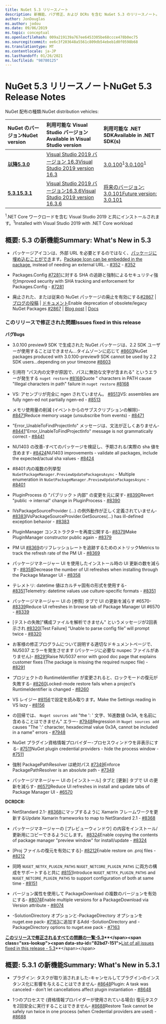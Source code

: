 ```yaml
---
title: NuGet 5.3 リリースノート
description: 新機能、バグ修正、および DCRs を含む NuGet 5.3 のリリースノート。
author: JonDouglas
ms.author: jodou
ms.date: 09/06/2019
ms.topic: conceptual
ms.openlocfilehash: 009a219139a767ee6453305be68ccce478b0ec75
ms.sourcegitcommit: ee6c3f203648a5561c809db54ebeb1d0f0598b68
ms.translationtype: MT
ms.contentlocale: ja-JP
ms.lasthandoff: 01/26/2021
ms.locfileid: "98780125"
---
```

# <a name="nuget-53-release-notes"></a><span data-ttu-id="82bd7-103">NuGet 5.3 リリースノート</span><span class="sxs-lookup"><span data-stu-id="82bd7-103">NuGet 5.3 Release Notes</span></span>

<span data-ttu-id="82bd7-104">NuGet 配布の種類:</span><span class="sxs-lookup"><span data-stu-id="82bd7-104">NuGet distribution vehicles:</span></span>

| <span data-ttu-id="82bd7-105">NuGet のバージョン</span><span class="sxs-lookup"><span data-stu-id="82bd7-105">NuGet version</span></span> | <span data-ttu-id="82bd7-106">利用可能な Visual Studio バージョン</span><span class="sxs-lookup"><span data-stu-id="82bd7-106">Available in Visual Studio version</span></span>| <span data-ttu-id="82bd7-107">利用可能な .NET SDK</span><span class="sxs-lookup"><span data-stu-id="82bd7-107">Available in .NET SDK(s)</span></span>|
|:---|:---|:---|
| [<span data-ttu-id="82bd7-108">**以降**</span><span class="sxs-lookup"><span data-stu-id="82bd7-108">**5.3.0**</span></span>](https://nuget.org/downloads) | [<span data-ttu-id="82bd7-109">Visual Studio 2019 バージョン 16.3</span><span class="sxs-lookup"><span data-stu-id="82bd7-109">Visual Studio 2019 version 16.3</span></span>](https://visualstudio.microsoft.com/downloads/) | <span data-ttu-id="82bd7-110">[3.0.100](https://dotnet.microsoft.com/download/dotnet-core/3.0)<sup>1</sup></span><span class="sxs-lookup"><span data-stu-id="82bd7-110">[3.0.100](https://dotnet.microsoft.com/download/dotnet-core/3.0)<sup>1</sup></span></span> |
| [<span data-ttu-id="82bd7-111">**5.3.1**</span><span class="sxs-lookup"><span data-stu-id="82bd7-111">**5.3.1**</span></span>](https://nuget.org/downloads) | [<span data-ttu-id="82bd7-112">Visual Studio 2019 バージョン16.3.6</span><span class="sxs-lookup"><span data-stu-id="82bd7-112">Visual Studio 2019 version 16.3.6</span></span>](https://visualstudio.microsoft.com/downloads/) | [<span data-ttu-id="82bd7-113">将来のバージョン: 3.0.101</span><span class="sxs-lookup"><span data-stu-id="82bd7-113">Future version: 3.0.101</span></span>](https://dotnet.microsoft.com/download/dotnet-core/3.0) |

<span data-ttu-id="82bd7-114"><sup>1</sup>.NET Core ワークロードを含む Visual Studio 2019 と共にインストールされます。</span><span class="sxs-lookup"><span data-stu-id="82bd7-114"><sup>1</sup>Installed with Visual Studio 2019 with .NET Core workload</span></span>

## <a name="summary-whats-new-in-53"></a><span data-ttu-id="82bd7-115">概要: 5.3 の新機能</span><span class="sxs-lookup"><span data-stu-id="82bd7-115">Summary: What's New in 5.3</span></span>

* <span data-ttu-id="82bd7-116">パッケージアイコンは、外部 URL を必要とするのではなく、[パッケージに埋め込むことができ](../reference/msbuild-targets.md#packing-an-icon-image-file)ます。</span><span class="sxs-lookup"><span data-stu-id="82bd7-116">[Package Icon can be embedded in the package](../reference/msbuild-targets.md#packing-an-icon-image-file), instead of needing an external URL.</span></span><span data-ttu-id="82bd7-117"> - [#352](https://github.com/NuGet/Home/issues/352)</span><span class="sxs-lookup"><span data-stu-id="82bd7-117"> - [#352](https://github.com/NuGet/Home/issues/352)</span></span>

* <span data-ttu-id="82bd7-118">Packages.Config [#7281](https://github.com/NuGet/Home/issues/7281)に対する SHA の追跡と強制によるセキュリティ強化</span><span class="sxs-lookup"><span data-stu-id="82bd7-118">Improved security with SHA tracking and enforcement for Packages.Config - [#7281](https://github.com/NuGet/Home/issues/7281)</span></span>

* <span data-ttu-id="82bd7-119">廃止された、または従来の NuGet パッケージの廃止を有効にする[#2867](https://github.com/NuGet/Home/issues/2867)  |  [ブログの投稿](https://devblogs.microsoft.com/nuget/deprecating-packages-on-nuget-org/)  |  [ドキュメント](../nuget-org/deprecate-packages.md)</span><span class="sxs-lookup"><span data-stu-id="82bd7-119">Enable deprecation of obsolete/legacy NuGet Packages [#2867](https://github.com/NuGet/Home/issues/2867) | [Blog post](https://devblogs.microsoft.com/nuget/deprecating-packages-on-nuget-org/) | [Docs](../nuget-org/deprecate-packages.md)</span></span>

### <a name="issues-fixed-in-this-release"></a><span data-ttu-id="82bd7-120">このリリースで修正された問題</span><span class="sxs-lookup"><span data-stu-id="82bd7-120">Issues fixed in this release</span></span>

<span data-ttu-id="82bd7-121">**バグ**</span><span class="sxs-lookup"><span data-stu-id="82bd7-121">**Bugs**</span></span>

* <span data-ttu-id="82bd7-122">3.0.100 preview9 SDK で生成された NuGet パッケージは、2.2 SDK ユーザーが使用することはできません...タイムゾーンに応じて [#8603](https://github.com/NuGet/Home/issues/8603)</span><span class="sxs-lookup"><span data-stu-id="82bd7-122">NuGet packages produced with 3.0.100-preview9 SDK cannot be used by 2.2 SDK users...depending on your timezone [#8603](https://github.com/NuGet/Home/issues/8603)</span></span>

* <span data-ttu-id="82bd7-123">引用符 "パス内の文字が原因で、パスに無効な文字が含まれる" というエラーが発生する `nuget restore` [#8168](https://github.com/NuGet/Home/issues/8168)</span><span class="sxs-lookup"><span data-stu-id="82bd7-123">Quote " characters in PATH cause "Illegal characters in path" failure in `nuget restore` [#8168](https://github.com/NuGet/Home/issues/8168)</span></span>

* <span data-ttu-id="82bd7-124">VS: アセンブリが完全に ngen されていません。 [#8513](https://github.com/NuGet/Home/issues/8513)</span><span class="sxs-lookup"><span data-stu-id="82bd7-124">VS: assemblies are fully ngen-ed not partially ngen-ed - [#8513](https://github.com/NuGet/Home/issues/8513)</span></span>

* <span data-ttu-id="82bd7-125">メモリ使用量の削減 (イベントからのサブスクリプションの解除)- [#8471](https://github.com/NuGet/Home/issues/8471)</span><span class="sxs-lookup"><span data-stu-id="82bd7-125">Reduce memory usage (unsubscribe from events) - [#8471](https://github.com/NuGet/Home/issues/8471)</span></span>

* <span data-ttu-id="82bd7-126">"Error_UnableToFindProjectInfo" メッセージは、文法が正しくありません- [#8441](https://github.com/NuGet/Home/issues/8441)</span><span class="sxs-lookup"><span data-stu-id="82bd7-126">"Error_UnableToFindProjectInfo" message is not grammatically correct - [#8441](https://github.com/NuGet/Home/issues/8441)</span></span>

* <span data-ttu-id="82bd7-127">NU1403 の改善-すべてのパッケージを検証し、予期される/実際の sha 値を含めます- [#8424](https://github.com/NuGet/Home/issues/8424)</span><span class="sxs-lookup"><span data-stu-id="82bd7-127">NU1403 improvements - validate all packages, include the expected/actual sha values - [#8424](https://github.com/NuGet/Home/issues/8424)</span></span>

* <span data-ttu-id="82bd7-128">#8401 内の複数の列挙型 `NuGetPackageManager.PreviewUpdatePackagesAsync`  -  [](https://github.com/NuGet/Home/issues/8401)</span><span class="sxs-lookup"><span data-stu-id="82bd7-128">Multiple enumeration in `NuGetPackageManager.PreviewUpdatePackagesAsync` - [#8401](https://github.com/NuGet/Home/issues/8401)</span></span>

* <span data-ttu-id="82bd7-129">PluginProcess の "パブリック > 内部" の変更を元に戻す- [#8390](https://github.com/NuGet/Home/issues/8390)</span><span class="sxs-lookup"><span data-stu-id="82bd7-129">Revert "public -> internal" change in PluginProcess - [#8390](https://github.com/NuGet/Home/issues/8390)</span></span>

* <span data-ttu-id="82bd7-130">IVsPackageSourceProvider (...) の例外動作が正しく定義されていません- [#8383](https://github.com/NuGet/Home/issues/8383)</span><span class="sxs-lookup"><span data-stu-id="82bd7-130">IVsPackageSourceProvider.GetSources(…) has ill-defined exception behavior - [#8383](https://github.com/NuGet/Home/issues/8383)</span></span>

* <span data-ttu-id="82bd7-131">PluginManager コンストラクターを再度公開する- [#8379](https://github.com/NuGet/Home/issues/8379)</span><span class="sxs-lookup"><span data-stu-id="82bd7-131">Make PluginManager constructor public again - [#8379](https://github.com/NuGet/Home/issues/8379)</span></span>

* <span data-ttu-id="82bd7-132">PM UI [#8369](https://github.com/NuGet/Home/issues/8369)のリフレッシュレートを追跡するためのメトリック</span><span class="sxs-lookup"><span data-stu-id="82bd7-132">Metrics to track the refresh rate of the PM UI - [#8369](https://github.com/NuGet/Home/issues/8369)</span></span>

* <span data-ttu-id="82bd7-133">パッケージマネージャー UI を使用したインストール時の UI 更新の数を減らす- [#8358](https://github.com/NuGet/Home/issues/8358)</span><span class="sxs-lookup"><span data-stu-id="82bd7-133">Decrease the number of UI refreshes when installing through the Package Manager UI - [#8358](https://github.com/NuGet/Home/issues/8358)</span></span>

* <span data-ttu-id="82bd7-134">テレメトリ: datetime 値はカルチャ固有の形式を使用する- [#8351](https://github.com/NuGet/Home/issues/8351)</span><span class="sxs-lookup"><span data-stu-id="82bd7-134">Telemetry:  datetime values use culture-specific formats - [#8351](https://github.com/NuGet/Home/issues/8351)</span></span>

* <span data-ttu-id="82bd7-135">パッケージマネージャー UI の [参照] タブで UI の更新を減らす #6570- [#8339](https://github.com/NuGet/Home/issues/8339)</span><span class="sxs-lookup"><span data-stu-id="82bd7-135">Reduce UI refreshes in browse tab of Package Manager UI #6570 - [#8339](https://github.com/NuGet/Home/issues/8339)</span></span>

* <span data-ttu-id="82bd7-136">[テストの失敗]"構成ファイルを解析できません" というメッセージが2回表示され [#8320](https://github.com/NuGet/Home/issues/8320)</span><span class="sxs-lookup"><span data-stu-id="82bd7-136">[Test Failure] “Unable to parse config file” will prompt twice - [#8320](https://github.com/NuGet/Home/issues/8320)</span></span>

* <span data-ttu-id="82bd7-137">お客様の修正プログラムについて説明する適切なドキュメントページで、NU5037 エラーを発生させます (パッケージに必要な nuspec ファイルがありません)- [#8291](https://github.com/NuGet/Home/issues/8291)</span><span class="sxs-lookup"><span data-stu-id="82bd7-137">Raise NU5037 error with good doc page that explains customer fixes (The package is missing the required nuspec file) - [#8291](https://github.com/NuGet/Home/issues/8291)</span></span>

* <span data-ttu-id="82bd7-138">プロジェクトの RuntimeIdentifier が変更されると、ロックモードの復元が失敗する- [#8260](https://github.com/NuGet/Home/issues/8260)</span><span class="sxs-lookup"><span data-stu-id="82bd7-138">Locked-mode restore fails when a project's RuntimeIdentifier is changed - [#8260](https://github.com/NuGet/Home/issues/8260)</span></span>

* <span data-ttu-id="82bd7-139">VS レイジー [#8156](https://github.com/NuGet/Home/issues/8156)で設定を読み取ります。</span><span class="sxs-lookup"><span data-stu-id="82bd7-139">Make the Settings reading in VS lazy - [#8156](https://github.com/NuGet/Home/issues/8156)</span></span>

* <span data-ttu-id="82bd7-140">の回帰では、 `Nuget sources add` "the ': ' 文字、16進数値 0x3A, を名前に含めることはできません" エラー- [#7948](https://github.com/NuGet/Home/issues/7948)</span><span class="sxs-lookup"><span data-stu-id="82bd7-140">Regression in `Nuget sources add` causes "The ':' character, hexadecimal value 0x3A, cannot be included in a name" errors - [#7948](https://github.com/NuGet/Home/issues/7948)</span></span>

* <span data-ttu-id="82bd7-141">NuGet プラグイン資格情報プロバイダー-プロセスウィンドウを非表示にする- [#7511](https://github.com/NuGet/Home/issues/7511)</span><span class="sxs-lookup"><span data-stu-id="82bd7-141">NuGet plugin credential providers - hide the process window - [#7511](https://github.com/NuGet/Home/issues/7511)</span></span>

* <span data-ttu-id="82bd7-142">強制 PackagePathResolver は絶対パス [#7349](https://github.com/NuGet/Home/issues/7349)</span><span class="sxs-lookup"><span data-stu-id="82bd7-142">Enforce PackagePathResolver is an absolute path - [#7349](https://github.com/NuGet/Home/issues/7349)</span></span>

* <span data-ttu-id="82bd7-143">パッケージマネージャー UI の [インストール] タブと [更新] タブで UI の更新を減らす- [#6570](https://github.com/NuGet/Home/issues/6570)</span><span class="sxs-lookup"><span data-stu-id="82bd7-143">Reduce UI refreshes in install and update tabs of Package Manager UI - [#6570](https://github.com/NuGet/Home/issues/6570)</span></span>

<span data-ttu-id="82bd7-144">**DCR**</span><span class="sxs-lookup"><span data-stu-id="82bd7-144">**DCR:**</span></span>

* <span data-ttu-id="82bd7-145">NetStandard 2.1- [#8368](https://github.com/NuGet/Home/issues/8368)にマップするように Xamarin フレームワークを更新する</span><span class="sxs-lookup"><span data-stu-id="82bd7-145">Update Xamarin frameworks to map to NetStandard 2.1 - [#8368](https://github.com/NuGet/Home/issues/8368)</span></span>

* <span data-ttu-id="82bd7-146">パッケージマネージャーの [プレビューウィンドウ] の内容をインストール/更新用にコピーできるようにします。 [#8324](https://github.com/NuGet/Home/issues/8324)</span><span class="sxs-lookup"><span data-stu-id="82bd7-146">Enable copying the contents of package manager "preview window" for install/update - [#8324](https://github.com/NuGet/Home/issues/8324)</span></span>

* <span data-ttu-id="82bd7-147">[Proj ファイルの復元を有効にする]- [#8212](https://github.com/NuGet/Home/issues/8212)</span><span class="sxs-lookup"><span data-stu-id="82bd7-147">Enable restore on .proj files - [#8212](https://github.com/NuGet/Home/issues/8212)</span></span>

* <span data-ttu-id="82bd7-148">同時 `NUGET_NETFX_PLUGIN_PATHS` `NUGET_NETCORE_PLUGIN_PATHS` に両方の構成をサポートすると共に [#8151](https://github.com/NuGet/Home/issues/8151)</span><span class="sxs-lookup"><span data-stu-id="82bd7-148">Introduce `NUGET_NETFX_PLUGIN_PATHS` and `NUGET_NETCORE_PLUGIN_PATHS` to support configuration of both at same time - [#8151](https://github.com/NuGet/Home/issues/8151)</span></span>

* <span data-ttu-id="82bd7-149">バージョン属性を使用して PackageDownload の複数のバージョンを有効にする- [#8074](https://github.com/NuGet/Home/issues/8074)</span><span class="sxs-lookup"><span data-stu-id="82bd7-149">Enable multiple versions for a PackageDownload via Version attribute - [#8074](https://github.com/NuGet/Home/issues/8074)</span></span>

* <span data-ttu-id="82bd7-150">-SolutionDirectory オプションと-PackageDirectory オプションを nuget.exe pack- [#7163](https://github.com/NuGet/Home/issues/7163)に追加する</span><span class="sxs-lookup"><span data-stu-id="82bd7-150">Add -SolutionDirectory and -PackageDirectory options to nuget.exe pack - [#7163](https://github.com/NuGet/Home/issues/7163)</span></span>

<span data-ttu-id="82bd7-151">**[このリリースで修正されるすべての問題の一覧-5.3](https://github.com/nuget/home/issues?q=is%3Aissue+is%3Aclosed+milestone%3A%225.3")**</span><span class="sxs-lookup"><span data-stu-id="82bd7-151">**[List of all issues fixed in this release - 5.3](https://github.com/nuget/home/issues?q=is%3Aissue+is%3Aclosed+milestone%3A%225.3")**</span></span>

## <a name="summary-whats-new-in-531"></a><span data-ttu-id="82bd7-152">概要: 5.3.1 の新機能</span><span class="sxs-lookup"><span data-stu-id="82bd7-152">Summary: What's New in 5.3.1</span></span>

* <span data-ttu-id="82bd7-153">プラグイン: タスクが取り消されました-キャンセルしてプラグインのインスタンス化に影響を与えることはできません- [#8648](https://github.com/NuGet/Home/issues/8648)</span><span class="sxs-lookup"><span data-stu-id="82bd7-153">Plugin: A task was canceled - don't let cancellations affect plugin instantiation - [#8648](https://github.com/NuGet/Home/issues/8648)</span></span>

* <span data-ttu-id="82bd7-154">1つのプロセスで (資格情報プロバイダーが使用されている場合) 復元タスクを2回安全に実行することはできません- [#8688](https://github.com/NuGet/Home/issues/8688)</span><span class="sxs-lookup"><span data-stu-id="82bd7-154">Restore Task cannot be safely run twice in one process (when Credential providers are used) - [#8688](https://github.com/NuGet/Home/issues/8688)</span></span>
